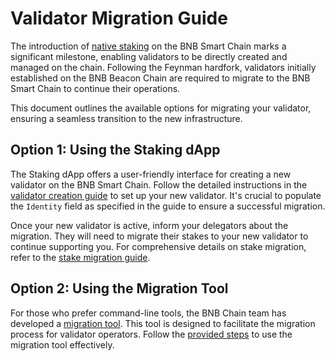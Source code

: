 # Validator Migration Guide

The introduction of [native staking](https://github.com/bnb-chain/BEPs/blob/master/BEPs/BEP294.md) on the BNB Smart
Chain marks a significant milestone, enabling validators to be directly created and managed on the chain. Following the
Feynman hardfork, validators initially established on the BNB Beacon Chain are required to migrate to the BNB Smart
Chain to continue their operations.

This document outlines the available options for migrating your validator, ensuring a seamless transition to the new
infrastructure.

## Option 1: Using the Staking dApp

The Staking dApp offers a user-friendly interface for creating a new validator on the BNB Smart Chain. Follow the
detailed instructions in the [validator creation guide](creation.md) to set up your new validator. It's crucial to
populate the `Identity` field as specified in the guide to ensure a successful migration.

Once your new validator is active, inform your delegators about the migration. They will need to migrate their stakes to
your new validator to continue supporting you. For comprehensive details on stake migration, refer to
the [stake migration guide](../users/stake-migration.md).

## Option 2: Using the Migration Tool

For those who prefer command-line tools, the BNB Chain team has developed
a [migration tool](https://github.com/bnb-chain/bc-migration-tool). This tool is designed to facilitate the migration
process for validator operators. Follow the [provided steps](https://github.com/bnb-chain/bc-migration-tool) to use the
migration tool effectively.